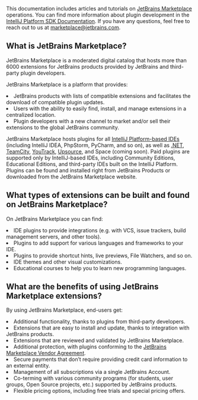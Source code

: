 [//]: # (title: JetBrains Marketplace)

This documentation includes articles and tutorials on <a href="https://plugins.jetbrains.com/">JetBrains Marketplace</a> operations. You can find more information about plugin development in the <a href="https://plugins.jetbrains.com/docs/intellij/welcome.html">IntelliJ Platform SDK Documentation</a>. If you have any questions, feel free to reach out to us at <a href="mailto:marketplace@jetbrains.com">marketplace@jetbrains.com</a>.

## What is JetBrains Marketplace?

JetBrains Marketplace is a moderated digital catalog that hosts more than 6000 extensions for JetBrains products provided by JetBrains and third-party plugin developers.

<p>JetBrains Marketplace is a platform that provides:
<list>
  <li>JetBrains products with lists of compatible extensions and facilitates the download of compatible plugin updates.</li>
  <li>Users with the ability to easily find, install, and manage extensions in a centralized location.</li>
  <li>Plugin developers with a new channel to market and/or sell their extensions to the global JetBrains community.</li>
 </list></p>
JetBrains Marketplace hosts plugins for all <a href="https://plugins.jetbrains.com/">IntelliJ Platform-based IDEs</a> (including IntelliJ IDEA, PhpStorm, PyCharm, and so on), as well as <a href="https://plugins.jetbrains.com/resharper">.NET</a>, <a href="https://plugins.jetbrains.com/teamcity">TeamCity</a>, <a href="https://plugins.jetbrains.com/youtrack">YouTrack</a>, <a href="https://plugins.jetbrains.com/upsource">Upsource</a>, and Space (coming soon). Paid plugins are supported only by IntelliJ-based IDEs, including Community Editions, Educational Editions, and third-party IDEs built on the IntelliJ Platform. 
Plugins can be found and installed right from JetBrains Products or downloaded from the JetBrains Marketplace website.

## What types of extensions can be built and found on JetBrains Marketplace?

<p>On JetBrains Marketplace you can find:
<list>
  <li>IDE plugins to provide integrations (e.g. with VCS, issue trackers, build management servers, and other tools).</li>
  <li>Plugins to add support for various languages and frameworks to your IDE.</li>
  <li>Plugins to provide shortcut hints, live previews, File Watchers, and so on.</li>
  <li>IDE themes and other visual customizations.</li>
  <li>Educational courses to help you to learn new programming languages.</li>
</list></p>

## What are the benefits of using JetBrains Marketplace extensions?

<p>By using JetBrains Marketplace, end-users get:
<list>
  <li>Additional functionality, thanks to plugins from third-party developers.</li>
  <li>Extensions that are easy to install and update, thanks to integration with JetBrains products.</li>
  <li>Extensions that are reviewed and validated by JetBrains Marketplace.</li>
  <li>Additional protection, with plugins conforming to the <a href="https://plugins.jetbrains.com/legal/developer-agreement">JetBrains Marketplace Vendor Agreement</a>.</li>
  <li>Secure payments that don’t require providing credit card information to an external entity.</li>
  <li>Management of all subscriptions via a single JetBrains Account.</li>
  <li>Co-terming with various community programs (for students, user groups, Open Source projects, etc.) supported by JetBrains products.</li>
  <li>Flexible pricing options, including free trials and special pricing offers.</li>
</list></p>